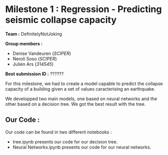 # Milestone 1 : Regression - Predicting seismic collapse capacity

**Team :** DefinitelyNotJoking

**Group members :** 
- Denise Vandeuren (_SCIPER_)
- Neroli Soso (_SCIPER_)
- Julien Ars (_314545_)

**Best submission ID :** ??????

For this milestone, we had to create a model capable to predict the collapse capacity of a building given a set of values caracterising an earthquake.

We developped two main models, one based on neural networks and the other based on a decision tree. We got the best result with the tree.

## Our Code :

Our code can be found in two different notebooks :
- tree.ipynb presents our code for our decision tree.
- Neural Networks.ipynb presents our code for our neural networks.
